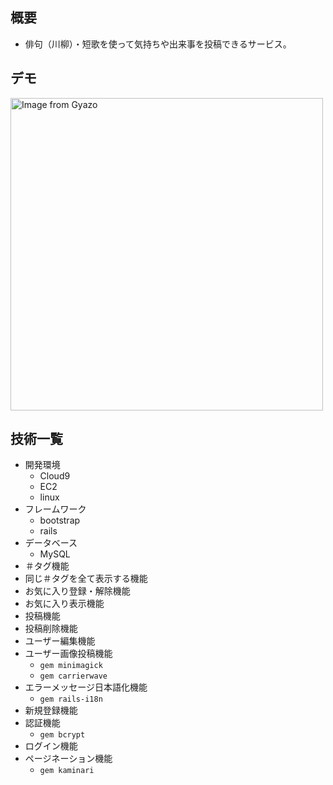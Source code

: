 ## 概要
- 俳句（川柳）・短歌を使って気持ちや出来事を投稿できるサービス。

## デモ
<img src="https://i.gyazo.com/bfec58d183d8c2a884d111a80cabde07.gif" alt="Image from Gyazo" width="500"/>

## 技術一覧
- 開発環境
    - Cloud9 
    - EC2 
    - linux
- フレームワーク
    - bootstrap 
    - rails
- データベース
    - MySQL
- ＃タグ機能
- 同じ＃タグを全て表示する機能
- お気に入り登録・解除機能
- お気に入り表示機能
- 投稿機能
- 投稿削除機能
- ユーザー編集機能
- ユーザー画像投稿機能
    - `gem minimagick`
    - `gem carrierwave`
- エラーメッセージ日本語化機能
    - `gem rails-i18n`
- 新規登録機能
- 認証機能
    - `gem bcrypt`
- ログイン機能
- ページネーション機能
    - `gem kaminari`
    





